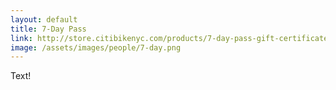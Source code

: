 ```yaml
---
layout: default
title: 7-Day Pass
link: http://store.citibikenyc.com/products/7-day-pass-gift-certificate
image: /assets/images/people/7-day.png
---
```


Text!
